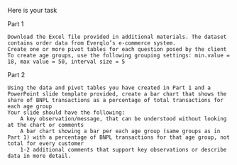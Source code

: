 Here is your task

Part 1

    Download the Excel file provided in additional materials. The dataset contains order data from Everqlo’s e-commerce system. 
    Create one or more pivot tables for each question posed by the client
    To create age groups, use the following grouping settings: min.value = 18, max value = 50, interval size = 5


Part 2

    Using the data and pivot tables you have created in Part 1 and a PowerPoint slide template provided, create a bar chart that shows the share of BNPL transactions as a percentage of total transactions for each age group
    Your slide should have the following:
        A key observation/message, that can be understood without looking at the chart or comments
        A bar chart showing a bar per each age group (same groups as in Part 1) with a percentage of BNPL transactions for that age group, not total for every customer
        1-2 additional comments that support key observations or describe data in more detail.
